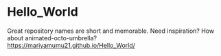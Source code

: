# Hello_World
Great repository names are short and memorable. Need inspiration? How about animated-octo-umbrella?
https://mariyamumu21.github.io/Hello_World/
